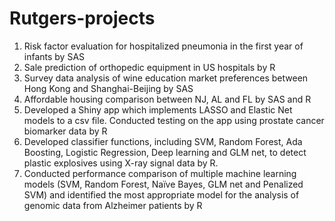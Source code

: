 # Rutgers-projects
1. Risk factor evaluation for hospitalized pneumonia in the first year of infants by SAS
2. Sale prediction of orthopedic equipment in US hospitals by R
3. Survey data analysis of wine education market preferences between Hong Kong and Shanghai-Beijing by SAS
4. Affordable housing comparison between NJ, AL and FL by SAS and R
5. Developed a Shiny app which implements LASSO and Elastic Net models to a csv file. Conducted testing on the app using prostate cancer biomarker data by R
6. Developed classifier functions, including SVM, Random Forest, Ada Boosting, Logistic Regression, Deep learning and GLM net, to detect plastic explosives using X-ray signal data by R. 
7. Conducted performance comparison of multiple machine learning models (SVM, Random Forest, Naïve Bayes, GLM net and Penalized SVM) and identified the most appropriate model for the analysis of genomic data from Alzheimer patients by R
